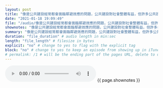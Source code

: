 ```yaml
---
layout: post
title: "像是公共建設經常都會面臨鄰避效應的問題，公共建設對社會整體有益，但許多公共設施都會對所在地的民眾造成情感和實質上的負面影響，而對受負面影響的民眾做出合理補償這點，也是公共建設中必須考慮的問題。" # quotes allow forbidden characters like the colon
date: "2021-01-18 19:09:49"
file: "/audio/像是公共建設經常都會面臨鄰避效應的問題，公共建設對社會整體有益，但許多公共設施都會對所在地的民眾造成情感和實質上的負面影響，而對受負面影響的民眾做出合理補償這點，也是公共建設中必須考慮的問題。.mp3"
shownotes: "像是公共建設經常都會面臨鄰避效應的問題，公共建設對社會整體有益，但許多公共設施都會對所在地的民眾造成情感和實質上的負面影響，而對受負面影響的民眾做出合理補償這點，也是公共建設中必須考慮的問題。"
summary: "像是公共建設經常都會面臨鄰避效應的問題，公共建設對社會整體有益，但許多公共設施都會對所在地的民眾造成情感和實質上的負面影響，而對受負面影響的民眾做出合理補償這點，也是公共建設中必須考慮的問題。"
duration: "file_duration" # audio length in min:sec
length: "file_length" # filesize in bytes
explicit: "no" # change to yes to flag with the explicit tag
block: "no" # change to yes to keep an episode from showing up in iTunes
# permalink: /1 # will be the ending part of the pages URL, delete to default to the title
---
```


<audio controls>
<source src="{{site.url}}{{site.baseurl}}{{ page.file }}" type="audio/x-mp3">
Your browser does not support the audio element.
</audio>
{{ page.shownotes }}
